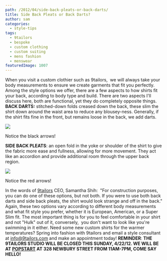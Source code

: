 ```yaml
---
path: /2012/04/side-back-pleats-or-back-darts/
title: Side Back Pleats or Back Darts?
author: sam
categories: 
  - style-tips
tags: 
  - 9tailors
  - bespoke
  - custom clothing
  - custom suiting
  - mens fashion
  - menswear
featuredImage: 1007
---
```

When you visit a custom clothier such as 9tailors,  we will always take your body measurements to ensure we create garments that fit you perfectly. Among the style options we offer, there are a few aspects to how shirts fit your back, according to body type and build. There are two aspects I'll discuss here, both are functional, yet they do completely opposite things. ****BACK DARTS:**** stitched-down folds creased down the back, these slim the shirt down around the waist area to reduce any blousey-ness. Generally, if the shirt fits fine in the front, but remains loose in the back, we add darts. 

[![](http://4.bp.blogspot.com/-mwcQLyO9cPw/T5GJVwPRUYI/AAAAAAAAAM4/vFKAPS0GlX4/s320/back_pb.gif)](http://4.bp.blogspot.com/-mwcQLyO9cPw/T5GJVwPRUYI/AAAAAAAAAM4/vFKAPS0GlX4/s1600/back_pb.gif)

Notice the black arrows!

****SIDE BACK PLEATS****: an open fold in the yoke or shoulder of the shirt to give the fabric more ease and fullness, allowing for more movement. They act like an accordion and provide additional room through the upper back region.

[![](http://3.bp.blogspot.com/-uVcyWKx7f9M/T5GJtlVJOvI/AAAAAAAAANA/6yJnI5mG9Ho/s320/back_spb.jpg.gif)](http://3.bp.blogspot.com/-uVcyWKx7f9M/T5GJtlVJOvI/AAAAAAAAANA/6yJnI5mG9Ho/s1600/back_spb.jpg.gif)

Notice the red arrows!

In the words of [9tailors](http://www.9tailors.com/) CEO, Samantha Shih:  "For construction purposes, you can do one of these options, but not both. If you were to use both back darts and side back pleats, the shirt would look strange and off in the back." Again, these two options vary according to different body measurements and what fit style you prefer, whether it is European, American, or a Super Slim fit. The most important thing is for you to feel comfortable in your shirt and not "Hulk" out of it, conversely,  you don't want to look like you're swimming in it either. Need some new custom shirts for the warmer temperatures? Spring into fashion with 9tailors and email a style consultant at [info@9tailors.com](mailto:info@9tailors.com) and make an appointment today! **REMINDER**: **THE 9TAILORS STUDIO WILL BE CLOSED THIS SUNDAY, 4/22/12. WE WILL BE AT [POPSTART](http://popstartboston.com/) AT 328 NEWBURY STREET FROM 11AM-7PM, COME SAY HELLO!**